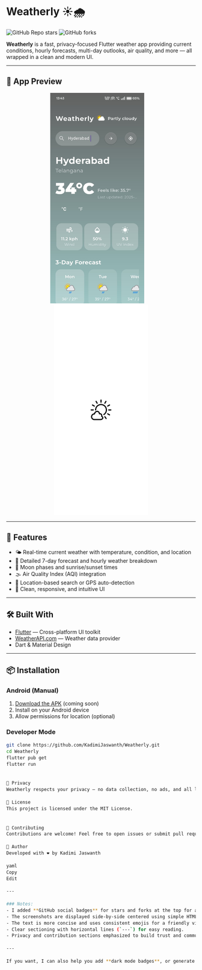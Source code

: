 # Weatherly ☀️🌧️

![GitHub Repo stars](https://img.shields.io/github/stars/KadimiJaswanth/Weatherly?style=social)
![GitHub forks](https://img.shields.io/github/forks/KadimiJaswanth/Weatherly?style=social)

**Weatherly** is a fast, privacy-focused Flutter weather app providing current conditions, hourly forecasts, multi-day outlooks, air quality, and more — all wrapped in a clean and modern UI.

---

## 📸 App Preview

<div align="center">
  <img src="./home_screen.png" alt="Home Screen" width="250" style="margin-right: 20px"/>
  <img src="./forecast_screen.png" alt="Forecast Screen" width="250"/>
</div>

---

## 🚀 Features

- 🌤 Real-time current weather with temperature, condition, and location
- 📅 Detailed 7-day forecast and hourly weather breakdown
- 🌙 Moon phases and sunrise/sunset times
- 🌫 Air Quality Index (AQI) integration
- 🧭 Location-based search or GPS auto-detection
- 📱 Clean, responsive, and intuitive UI

---

## 🛠 Built With

- [Flutter](https://flutter.dev) — Cross-platform UI toolkit
- [WeatherAPI.com](https://www.weatherapi.com/) — Weather data provider
- Dart & Material Design

---

## 📦 Installation

### Android (Manual)

1. [Download the APK](https://github.com/KadimiJaswanth/Weatherly/releases) (coming soon)  
2. Install on your Android device  
3. Allow permissions for location (optional)

### Developer Mode

```bash
git clone https://github.com/KadimiJaswanth/Weatherly.git
cd Weatherly
flutter pub get
flutter run


🔐 Privacy
Weatherly respects your privacy — no data collection, no ads, and all location processing is done locally on your device.

📄 License
This project is licensed under the MIT License.


🤝 Contributing
Contributions are welcome! Feel free to open issues or submit pull requests to help improve Weatherly.

🙌 Author
Developed with ❤️ by Kadimi Jaswanth

yaml
Copy
Edit

---

### Notes:
- I added **GitHub social badges** for stars and forks at the top for a professional touch.
- The screenshots are displayed side-by-side centered using simple HTML `<div>` with inline styles for spacing and sizing.
- The text is more concise and uses consistent emojis for a friendly vibe.
- Clear sectioning with horizontal lines (`---`) for easy reading.
- Privacy and contribution sections emphasized to build trust and community engagement.

---

If you want, I can also help you add **dark mode badges**, or generate a **nice GitHub Actions workflow** to 
